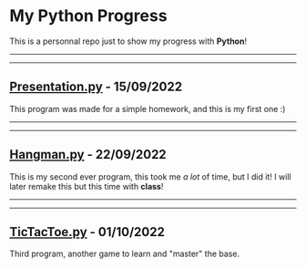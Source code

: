 # My Python Progress

This is a personnal repo just to show my progress with **Python**!

- - -
- - -

## [Presentation.py](https://github.com/JojoFR1/MyPythonProgress/blob/master/Other/Presentation.py) - 15/09/2022

This program was made for a simple homework, and this is my first one :)

- - -
- - -

## [Hangman.py](https://github.com/JojoFR1/MyPythonProgress/blob/master/Game/Hangman.py) - 22/09/2022

This is my second ever program, this took me *a lot* of time, but I did it!
I will later remake this but this time with **class**!

- - -
- - -

## [TicTacToe.py](https://github.com/JojoFR1/MyPythonProgress/blob/master/Game/TicTacToe.py) - 01/10/2022

Third program, another game to learn and "master" the base.
